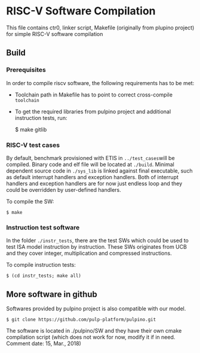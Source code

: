 # RISC-V Software Compilation

This file contains ctr0, linker script, Makefile (originally from plupino
project) for simple RISC-V software compilation

## Build
### Prerequisites
In order to compile riscv software, the following requirements has to be
met:

  - Toolchain path in Makefile has to point to correct cross-compile
  `toolchain`

  - To get the required libraries from pulpino project and additional
  instruction tests, run:

	$ make gitlib

### RISC-V test cases

By default, benchmark provisioned with ETIS in `../test_cases`will be
compiled. Binary code and elf file will be located at `./build`. Minimal
dependent source code in `./sys_lib` is linked against final executable,
such as default interrupt handlers and exception handlers. Both of interrupt
handlers and exception handlers are for now just endless loop and they
could be overridden by user-defined handlers.

To compile the SW:

	$ make

### Instruction test software

In the folder `./instr_tests`, there are the test SWs which could be used
to test ISA model instruction by instruction. These SWs originates from
UCB and they cover integer, multiplication and compressed instructions.

 To compile instruction tests:

	$ (cd instr_tests; make all)

## More software in github

Softwares provided by pulpino project is also compatible with our model.

	$ git clone https://github.com/pulp-platform/pulpino.git

The software is located in ./pulpino/SW and they have their own cmake
compilation script (which does not work for now, modify it if in need.
Comment date: 15, Mar., 2018)
